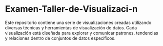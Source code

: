 # Examen-Taller-de-Visualizaci-n
Este repositorio contiene una serie de visualizaciones creadas utilizando diversas técnicas y herramientas de visualización de datos. Cada visualización está diseñada para explorar y comunicar patrones, tendencias y relaciones dentro de conjuntos de datos específicos. 
